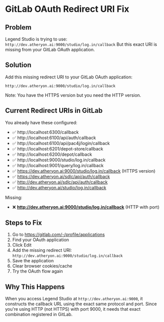 # GitLab OAuth Redirect URI Fix

## Problem
Legend Studio is trying to use: `http://dev.atheryon.ai:9000/studio/log.in/callback`
But this exact URI is missing from your GitLab OAuth application.

## Solution
Add this missing redirect URI to your GitLab OAuth application:

```
http://dev.atheryon.ai:9000/studio/log.in/callback
```

Note: You have the HTTPS version but you need the HTTP version.

## Current Redirect URIs in GitLab
You already have these configured:
- ✅ http://localhost:6300/callback
- ✅ http://localhost:6100/api/auth/callback
- ✅ http://localhost:6100/api/pac4j/login/callback
- ✅ http://localhost:6201/depot-store/callback
- ✅ http://localhost:6200/depot/callback
- ✅ http://localhost:9000/studio/log.in/callback
- ✅ http://localhost:9001/query/log.in/callback
- ✅ https://dev.atheryon.ai:9000/studio/log.in/callback (HTTPS version)
- ✅ https://dev.atheryon.ai/sdlc/api/auth/callback
- ✅ http://dev.atheryon.ai/sdlc/api/auth/callback
- ✅ http://dev.atheryon.ai/studio/log.in/callback

Missing:
- ❌ **http://dev.atheryon.ai:9000/studio/log.in/callback** (HTTP with port)

## Steps to Fix
1. Go to https://gitlab.com/-/profile/applications
2. Find your OAuth application
3. Click Edit
4. Add the missing redirect URI: `http://dev.atheryon.ai:9000/studio/log.in/callback`
5. Save the application
6. Clear browser cookies/cache
7. Try the OAuth flow again

## Why This Happens
When you access Legend Studio at `http://dev.atheryon.ai:9000`, it constructs the callback URL using the exact same protocol and port. Since you're using HTTP (not HTTPS) with port 9000, it needs that exact combination registered in GitLab.